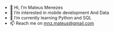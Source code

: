 - 👋 Hi, I’m Mateus Menezes
- 👀 I’m interested in mobile development And Data
- 🌱 I’m currently learning Python and SQL
- 📫 Reach me on mnz.mateus@gmail.com

<!---
lMateus8/lMateus8 is a ✨ special ✨ repository because its `README.md` (this file) appears on your GitHub profile.
You can click the Preview link to take a look at your changes.
--->
